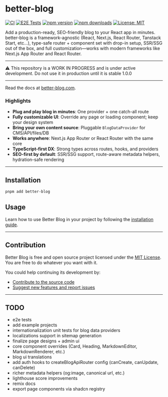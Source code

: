 # better-blog

[![CI](https://github.com/olliethedev/better-blog/actions/workflows/ci.yml/badge.svg)](https://github.com/olliethedev/better-blog/actions/workflows/ci.yml)
[![E2E Tests](https://github.com/olliethedev/better-blog/actions/workflows/e2e.yml/badge.svg)](https://github.com/olliethedev/better-blog/actions/workflows/e2e.yml)
[![npm version](https://img.shields.io/npm/v/better-blog)](https://www.npmjs.com/package/better-blog)
[![npm downloads](https://img.shields.io/npm/dm/better-blog)](https://www.npmjs.com/package/better-blog)
[![License: MIT](https://img.shields.io/badge/License-MIT-yellow.svg)](LICENSE)

Add a production-ready, SEO-friendly blog to your React app in minutes. better-blog is a framework-agnostic (React, Next.js, React Router, Tanstack Start, etc...), type-safe router + component set with drop-in setup, SSR/SSG out of the box, and full customization—works with modern frameworks like Next.js App Router and React Router.

---

⚠️ This repository is a WORK IN PROGRESS and is under active development.
Do not use it in production until it is stable 1.0.0

---

Read the docs at [better-blog.com](https://www.better-blog.com).

### Highlights

- **Plug and play blog in minutes**: One provider + one catch-all route
- **Fully customizable UI**: Override any page or loading component; keep your design system
- **Bring your own content source**: Pluggable `BlogDataProvider` for CMS/API/files/DB
- **Works anywhere**: Next.js App Router or React Router with the same core
- **TypeScript-first DX**: Strong types across routes, hooks, and providers
- **SEO-first by default**: SSR/SSG support, route-aware metadata helpers, hydration-safe rendering


---

## Installation

```bash
pnpm add better-blog
```

## Usage 

Learn how to use Better Blog in your project by following the [installation guide](https://www.better-blog.com/docs/installation).

---


## Contribution

Better Blog is free and open source project licensed under the [MIT License](./LICENSE). You are free to do whatever you want with it.

You could help continuing its development by:

- [Contribute to the source code](./CONTRIBUTING.md)
- [Suggest new features and report issues](https://github.com/olliethedev/better-blog/issues)


---


## TODO
- e2e tests
- add example projects
- internationalization unit tests for blog data providers
- localizations support in sitemap generation
- finalize page designs + admin ui
- core component overrides (Card, Heading, MarkdownEditor, MarkdownRenderer, etc.)
- blog ui translations
- add auth hooks to createBlogApiRouter config (canCreate, canUpdate, canDelete)
- richer metadata helpers (og:image, canonical url, etc.)
- lighthouse score improvements
- remix docs
- export page components via shadcn registry